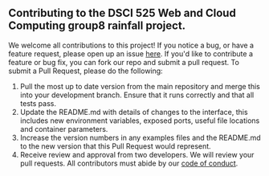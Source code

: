 ## Contributing to the DSCI 525 Web and Cloud Computing group8 rainfall project.

We welcome all contributions to this project! If you notice a bug, or have a feature request, please open up an issue [here](https://github.com/UBC-MDS/525-group8/issues). If you'd like to contribute a feature or bug fix, you can fork our repo and submit a pull request. To submit a Pull Request, please do the following:

1.  Pull the most up to date version from the main repository and merge this into your development branch. Ensure that it runs correctly and that all tests pass.
2.  Update the README.md with details of changes to the interface, this includes new environment variables, exposed ports, useful file locations and container parameters.
3.  Increase the version numbers in any examples files and the README.md to the new version that this Pull Request would represent.
4.  Receive review and approval from two developers. We will review your pull requests. All contributors must abide by our [code of conduct](https://github.com/UBC-MDS/525-group8/blob/main/CODE_OF_CONDUCT.md).
